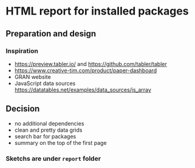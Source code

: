 # HTML report for installed packages

## Preparation and design

### Inspiration

* https://preview.tabler.io/ and https://github.com/tabler/tabler
* https://www.creative-tim.com/product/paper-dashboard
* GRAN website
* JavaScript data sources https://datatables.net/examples/data_sources/js_array

## Decision

* no additional dependencies
* clean and pretty data grids
* search bar for packages
* summary on the top of the first page

### Sketchs are under `report` folder
